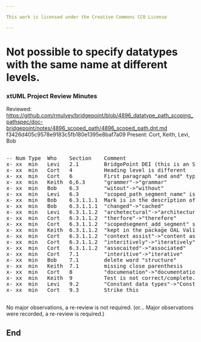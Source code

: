 ```yaml
---

This work is licensed under the Creative Commons CC0 License

---
```


# Not possible to specify datatypes with the same name at different levels.
### xtUML Project Review Minutes

Reviewed:  https://github.com/rmulvey/bridgepoint/blob/4896_datatype_path_scoping_pathspec/doc-bridgepoint/notes/4896_scoped_path/4896_scoped_path.dnt.md
           f3426d405c9578e9183c5fb180e1395e8baf7a09
Present:  Cort, Keith, Levi, Bob

<pre>

-- Num Type  Who    Section    Comment  
x- xx  min   Levi   2.1        BridgePoint DEI (this is an SR)  
x- xx  min   Cort   4          Heading level is different  
x- xx  min   Cort   6          First paragraph "and and" typo  
x- xx  min   Keith  6,6.3      "grammer"->"grammar"  
x- xx  min   Bob    6.3        "witout"->"without"  
x- xx  min   Levi   6.3        "scoped_path_segment_name" is missing in grammar  
x- xx  min   Bob    6.3.1.1.1  Mark is in the description of the function itself, not the package  
x- xx  min   Bob    6.3.1.1.1  "changed"->"cached"  
x- xx  min   Levi   6.3.1.1.2  "archetectural"->"architectural"  
x- xx  min   Cort   6.3.1.1.2  "therfore"->"therefore"  
x- xx  min   Cort   6.3.1.1.2  "scopedsegment_add_segment" section, review wording  
x- xx  min   Keith  6.3.1.1.2  "kept in the package OAL Validation Utility Functions in BridgePoint" > "kept in the package OAL Validation Utility Functions in the ooaofooa metamodel"  
x- xx  min   Cort   6.3.1.1.2  "context assist"->"content assist"  
x- xx  min   Cort   6.3.1.1.2  "interitively"->"iteratively"  
x- xx  min   Cort   6.3.1.1.2  "assocaited"->"associated"  
x- xx  min   Cort   7.1        "interitive"->"iterative"  
x- xx  min   Bob    7.1        delete word "structure"  
x- xx  min   Keith  7.1        missing close parenthesis  
x- xx  min   Cort   8          "documenation"->"documentation"  
x- xx  min   Keith  9          Test is not correct/complete. Need test for the OAL parser's ability to access them  
x- xx  min   Levi   9.2        "Constant data types"->"Constant specifications"  
x- xx  min   Cort   9.3        Strike this  

</pre>
   
No major observations, a re-review is not required.
(or... Major observations were recorded, a re-review is required.)


End
---
